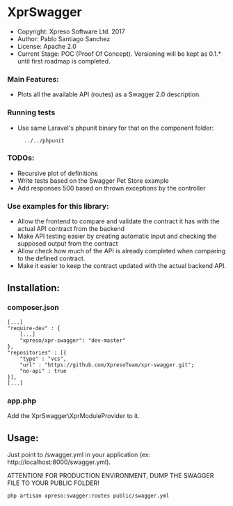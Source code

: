 XprSwagger
=======

- Copyright: Xpreso Software Ltd. 2017
- Author: Pablo Santiago Sanchez
- License: Apache 2.0
- Current Stage: POC (Proof Of Concept). Versioning will be kept as 0.1.* until first roadmap is completed.

### Main Features:
- Plots all the available API (routes) as a Swagger 2.0 description.

### Running tests
- Use same Laravel's phpunit binary for that on the component folder:
 
        ../../phpunit

### TODOs:
- Recursive plot of definitions
- Write tests based on the Swagger Pet Store example
- Add responses 500 based on thrown exceptions by the controller

### Use examples for this library:
- Allow the frontend to compare and validate the contract it has with the actual API 
  contract from the backend  
- Make API testing easier by creating automatic input and checking the supposed output
  from the contract
- Allow check how much of the API is already completed when comparing to the defined
  contract.
- Make it easier to keep the contract updated with the actual backend API.

## Installation:

### composer.json

    [...]
    "require-dev" : {
        [...]
        "xpreso/xpr-swagger": "dev-master"
    },
    "repositories" : [{
        "type" : "vcs",
        "url" : "https://github.com/XpresoTeam/xpr-swagger.git";
        "no-api" : true
    }],
    [...]
    
### app.php

Add the XprSwagger\XprModuleProvider to it.

## Usage:

Just point to /swagger.yml in your application (ex: http://localhost:8000/swagger.yml). 

ATTENTION! FOR PRODUCTION ENVIRONMENT, DUMP THE SWAGGER FILE TO YOUR PUBLIC FOLDER!

    php artisan xpreso:swagger:routes public/swagger.yml
